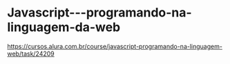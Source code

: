 # Javascript---programando-na-linguagem-da-web
https://cursos.alura.com.br/course/javascript-programando-na-linguagem-web/task/24209
